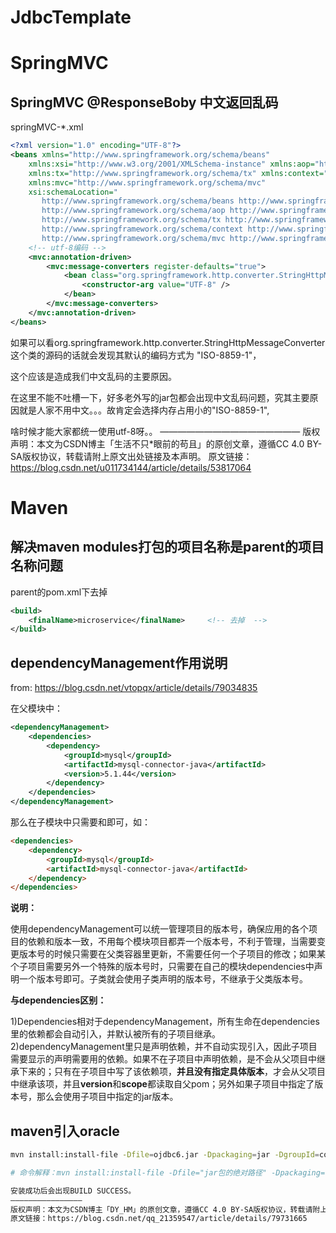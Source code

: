 # JdbcTemplate

# SpringMVC

## SpringMVC @ResponseBoby 中文返回乱码

springMVC-*.xml

```xml
<?xml version="1.0" encoding="UTF-8"?>
<beans xmlns="http://www.springframework.org/schema/beans"
    xmlns:xsi="http://www.w3.org/2001/XMLSchema-instance" xmlns:aop="http://www.springframework.org/schema/aop"
    xmlns:tx="http://www.springframework.org/schema/tx" xmlns:context="http://www.springframework.org/schema/context"
    xmlns:mvc="http://www.springframework.org/schema/mvc"
    xsi:schemaLocation="
       http://www.springframework.org/schema/beans http://www.springframework.org/schema/beans/spring-beans.xsd
       http://www.springframework.org/schema/aop http://www.springframework.org/schema/aop/spring-aop.xsd
       http://www.springframework.org/schema/tx http://www.springframework.org/schema/tx/spring-tx.xsd
       http://www.springframework.org/schema/context http://www.springframework.org/schema/context/spring-context.xsd
       http://www.springframework.org/schema/mvc http://www.springframework.org/schema/mvc/spring-mvc.xsd">
    <!-- utf-8编码 -->
    <mvc:annotation-driven>
        <mvc:message-converters register-defaults="true">
            <bean class="org.springframework.http.converter.StringHttpMessageConverter">
                <constructor-arg value="UTF-8" />
            </bean>
        </mvc:message-converters>
    </mvc:annotation-driven>
</beans>

```

如果可以看org.springframework.http.converter.StringHttpMessageConverter这个类的源码的话就会发现其默认的编码方式为  "ISO-8859-1"，

这个应该是造成我们中文乱码的主要原因。


在这里不能不吐槽一下，好多老外写的jar包都会出现中文乱码问题，究其主要原因就是人家不用中文。。。故肯定会选择内存占用小的"ISO-8859-1",

啥时候才能大家都统一使用utf-8呀。。
————————————————
版权声明：本文为CSDN博主「生活不只*眼前的苟且」的原创文章，遵循CC 4.0 BY-SA版权协议，转载请附上原文出处链接及本声明。
原文链接：https://blog.csdn.net/u011734144/article/details/53817064

# Maven

## 解决maven modules打包的项目名称是parent的项目名称问题

parent的pom.xml下去掉

```xml
<build>
    <finalName>microservice</finalName>		<!-- 去掉  -->
</build>
```

## dependencyManagement作用说明

from: https://blog.csdn.net/vtopqx/article/details/79034835

在父模块中：

```xml
<dependencyManagement>
    <dependencies>
        <dependency>
            <groupId>mysql</groupId>
            <artifactId>mysql-connector-java</artifactId>
            <version>5.1.44</version>
        </dependency>
    </dependencies>
</dependencyManagement>
```

那么在子模块中只需要<groupId>和<artifactId>即可，如：

```html
<dependencies>
    <dependency>
        <groupId>mysql</groupId>
        <artifactId>mysql-connector-java</artifactId>
    </dependency>
</dependencies>
```

**说明：**

使用dependencyManagement可以统一管理项目的版本号，确保应用的各个项目的依赖和版本一致，不用每个模块项目都弄一个版本号，不利于管理，当需要变更版本号的时候只需要在父类容器里更新，不需要任何一个子项目的修改；如果某个子项目需要另外一个特殊的版本号时，只需要在自己的模块dependencies中声明一个版本号即可。子类就会使用子类声明的版本号，不继承于父类版本号。

**与dependencies区别：**

1)Dependencies相对于dependencyManagement，所有生命在dependencies里的依赖都会自动引入，并默认被所有的子项目继承。
2)dependencyManagement里只是声明依赖，并不自动实现引入，因此子项目需要显示的声明需要用的依赖。如果不在子项目中声明依赖，是不会从父项目中继承下来的；只有在子项目中写了该依赖项，**并且没有指定具体版本**，才会从父项目中继承该项，并且**version**和**scope**都读取自父pom；另外如果子项目中指定了版本号，那么会使用子项目中指定的jar版本。

## maven引入oracle

```sh
mvn install:install-file -Dfile=ojdbc6.jar -Dpackaging=jar -DgroupId=com.oracle -DartifactId=ojdbc6 -Dversion=11.2.0.4.0　　

# 命令解释：mvn install:install-file -Dfile="jar包的绝对路径" -Dpackaging="文件打包方式" -DgroupId=groupid名 -DartifactId=artifactId名 -Dversion=jar版本 （artifactId名对应之后maven配置的依赖名）。

安装成功后会出现BUILD SUCCESS。
————————————————
版权声明：本文为CSDN博主「DY_HM」的原创文章，遵循CC 4.0 BY-SA版权协议，转载请附上原文出处链接及本声明。
原文链接：https://blog.csdn.net/qq_21359547/article/details/79731665
```

